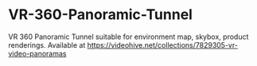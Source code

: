# VR-360-Panoramic-Tunnel
VR 360 Panoramic Tunnel suitable for environment map, skybox, product renderings. Available at https://videohive.net/collections/7829305-vr-video-panoramas
